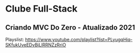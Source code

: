 # Clube Full-Stack
## Criando MVC Do Zero - Atualizado 2021
Playslist: https://www.youtube.com/playlist?list=PLyugqHiq-SKfukUveEDvBjLlRRNZzRriO
